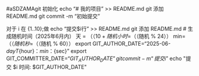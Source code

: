 #aSDZAMAgit 初始化
echo “# 我的项目” >> README.md
git 添加 README.md
git commit -m “初始提交”

对于 i 在 {1..10};做
echo “提交$i行” >> README.md
git 添加 README.md
    # 生成随机时间（2025年6月内）
天 = $（（10 + 随机 % 10））
小时=$（（随机 % 24））
min=$（（随机 % 60））
秒=$（（随机 % 60））
export GIT_AUTHOR_DATE=“2025-06-${day}T${hour}：${min}：${sec}”
export GIT_COMMITTER_DATE=“$GIT_AUTHOR_DATE”
git commit -m “提交$i”
    echo "提交 $i 时间: $GIT_AUTHOR_DATE"


